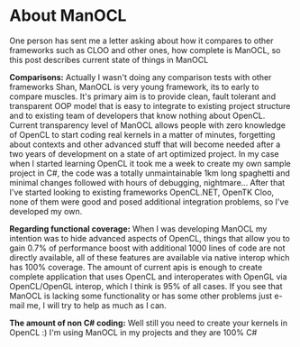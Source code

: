# About ManOCL #

One person has sent me a letter asking about how it compares to other frameworks such as CLOO and other ones, how complete is ManOCL, so this post describes current state of things in ManOCL

**Comparisons:**
Actually I wasn't doing any comparison tests with other frameworks Shan, ManOCL is very young framework, its to early to compare muscles. It's primary aim is to provide clean, fault tolerant and transparent OOP model that is easy to integrate to existing project structure and to existing team of developers that know nothing about OpenCL. Current transparency level of ManOCL allows people with zero knowledge of OpenCL to start coding real kernels in a matter of minutes, forgetting about contexts and other advanced stuff that will become needed after a two years of development on a state of art optimized project. In my case when I started learning OpenCL it took me a week to create my own sample project in C#, the code was a totally unmaintainable 1km long spaghetti and minimal changes followed with hours of debugging, nightmare... After that I've started looking to existing frameworks OpenCL.NET, OpenTK Cloo, none of them were good and posed additional integration problems, so I've developed my own.

**Regarding functional coverage:**
When I was developing ManOCL my intention was to hide advanced aspects of OpenCL, things that allow you to gain 0.7% of performance boost with additional 1000 lines of code are not directly available, all of these features are available via native interop which has 100% coverage. The amount of current apis is enough to create complete application that uses  OpenCL and interoperates with OpenGL via OpenCL/OpenGL interop, which I think is 95% of all cases. If you see that ManOCL is lacking some functionality or has some other problems just e-mail me, I will try to help as much as I can.

**The amount of non C# coding:**
Well still you need to create your kernels in OpenCL :) I'm using ManOCL in my projects and they are 100% C#